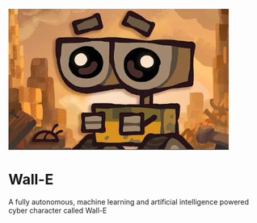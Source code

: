 ![Wall-E](assets/walle.jpg?raw=true)
# Wall-E
A fully autonomous, machine learning and artificial intelligence powered cyber character called Wall-E
